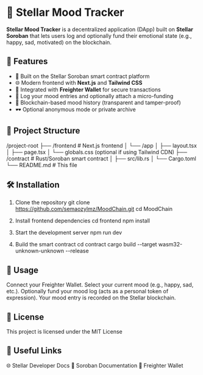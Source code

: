 # 🌙 Stellar Mood Tracker

**Stellar Mood Tracker** is a decentralized application (DApp) built on **Stellar Soroban** that lets users log and optionally fund their emotional state (e.g., happy, sad, motivated) on the blockchain.

## 🚀 Features

- 💫 Built on the Stellar Soroban smart contract platform
- 🌐 Modern frontend with **Next.js** and **Tailwind CSS**
- 🔐 Integrated with **Freighter Wallet** for secure transactions
- 📝 Log your mood entries and optionally attach a micro-funding
- 📜 Blockchain-based mood history (transparent and tamper-proof)
- 🕶️ Optional anonymous mode or private archive

## 📁 Project Structure

/project-root
├── /frontend           # Next.js frontend
│   └── /app
│       ├── layout.tsx
│       ├── page.tsx
│       └── globals.css (optional if using Tailwind CDN)
├── /contract           # Rust/Soroban smart contract
│   ├── src/lib.rs
│   └── Cargo.toml
└── README.md           # This file

## 🛠️ Installation

1. Clone the repository
git clone https://github.com/semaozylmz/MoodChain.git
cd MoodChain

3. Install frontend dependencies
cd frontend
npm install

4. Start the development server
npm run dev

5. Build the smart contract
cd contract
cargo build --target wasm32-unknown-unknown --release

## 🔧 Usage

Connect your Freighter Wallet.
Select your current mood (e.g., happy, sad, etc.).
Optionally fund your mood log (acts as a personal token of expression).
Your mood entry is recorded on the Stellar blockchain.

## 📜 License

This project is licensed under the MIT License

## 🔗 Useful Links

🌐 Stellar Developer Docs
📘 Soroban Documentation
💼 Freighter Wallet
